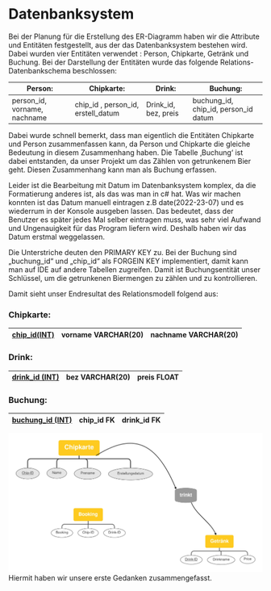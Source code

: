 Datenbanksystem
===============


Bei der Planung für die Erstellung des ER-Diagramm haben wir die Attribute und Entitäten festgestellt, aus der das Datenbanksystem bestehen wird. Dabei wurden vier Entitäten verwendet : Person, Chipkarte, Getränk und Buchung. Bei der Darstellung der Entitäten wurde das folgende Relations-Datenbankschema beschlossen: 

| **Person:**                    | **Chipkarte:**                           | **Drink:**                  | **Buchung:**                                   |
|--------------------------------|------------------------------------------|-----------------------------|------------------------------------------------|
| person_id,  vorname,  nachname | chip_id    ,  person_id,    erstell_datum| Drink_id,   bez,      preis| buchung_id,      chip_id,    person_id   datum  |

Dabei wurde schnell bemerkt, dass man eigentlich die Entitäten Chipkarte und Person zusammenfassen kann, da Person und Chipkarte die gleiche Bedeutung in diesem Zusammenhang haben. Die Tabelle ‚Buchung‘ ist dabei entstanden, da unser Projekt um das Zählen von getrunkenem Bier geht. Diesen Zusammenhang kann man als Buchung erfassen. 

Leider ist die Bearbeitung mit Datum im Datenbanksystem komplex, da die Formatierung anderes ist, als das was man in c# hat.  Was wir machen konnten ist das Datum manuell eintragen z.B date(2022-23-07) und es wiederrum in der Konsole ausgeben lassen. Das bedeutet, dass der Benutzer es später jedes Mal selber eintragen muss, was sehr viel Aufwand und Ungenauigkeit für das Program liefern wird. Deshalb haben wir das Datum erstmal weggelassen.

Die Unterstriche deuten den PRIMARY KEY zu. Bei der Buchung sind  „buchung_id“ und „chip_id“ als FORGEIN KEY implementiert, damit kann man auf IDE auf andere Tabellen zugreifen.
Damit ist Buchungsentität unser Schlüssel, um die getrunkenen Biermengen zu zählen und zu kontrollieren.

Damit sieht unser Endresultat des Relationsmodell folgend aus:

### Chipkarte:                                                             
| <u>chip_id(INT)  | vorname VARCHAR(20) | nachname VARCHAR(20) |      
|------------------|---------------------|----------------------|  

### Drink:
| <u>drink_id (INT)   | bez VARCHAR(20) | preis FLOAT |
|-------------------|-----------------|-------------|

### Buchung:
| <u>buchung_id (INT)  | chip_id FK | drink_id FK |
|---------------------|------------|-------------|

  
![Hier](https://github.com/Ifi-Softwareentwicklung-SoSe2022/Projekt-Bierzaehler/blob/Mindmaps-Version-2/CHipkarte.jpg) 
                                        Hiermit haben wir unsere erste Gedanken zusammengefasst.
